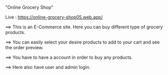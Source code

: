 "Online Grocery Shop"
 
Live : https://online-grocery-shop05.web.app/
 
==> This is an E-Commerce site. Here you can buy different type of grocery products.

==> You can easily select your desire products to add to your cart and see the order preview.

==> You have to have a account in order to buy any products.

==> Here also have user and admin login.
